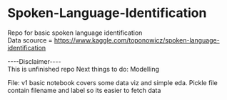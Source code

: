 # Spoken-Language-Identification
Repo for basic spoken language identification <br /> 
Data scource = https://www.kaggle.com/toponowicz/spoken-language-identification

----Disclaimer----
<br>
This is unfinished repo
Next things to do: Modelling

File:
v1 basic notebook covers some data viz and simple eda.
Pickle file contain filename and label so its easier to fetch data
